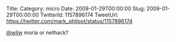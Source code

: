 Title: 
Category: micro
Date: 2009-01-29T00:00:00
Slug: 2009-01-29T00:00:00
TwitterId: 1157896174
TweetUrl: https://twitter.com/mark_philpot/status/1157896174

[@wilw](https://twitter.com/wilw) moria or nethack?